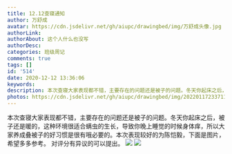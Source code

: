 ```yaml
---
title: 12.12查寝通知
author: 万舒成
avatar: https://cdn.jsdelivr.net/gh/aiupc/drawingbed/img/万舒成头像.jpg
authorLink: 
authorAbout: 这个人什么也没写
authorDesc: 
categories: 班级周记
comments: true
tags: []
id: '514'
date: 2020-12-12 13:36:06
keywords:
description: 本次查寝大家表现都不错，主要存在的问题还是被子的问题。冬天你起床之后，被子还是暖的，这种环境很适合螨...
photos: https://cdn.jsdelivr.net/gh/aiupc/drawingbed/img/20220117233711.png
---
```


本次查寝大家表现都不错，主要存在的问题还是被子的问题。冬天你起床之后，被子还是暖的，这种环境很适合螨虫的生长，导致你晚上睡觉的时候身体痒，所以大家养成叠被子的好习惯是很有哦必要的。本次表现较好的为陈恺毅，下面是图片，希望多多参考。 对评分有异议的可以提出。 ![](http://www.aiupc.xyz/wp-content/uploads/2020/12/QQ图片20201212133308.png) ![](http://www.aiupc.xyz/wp-content/uploads/2020/12/QQ图片20201212131911.jpg)